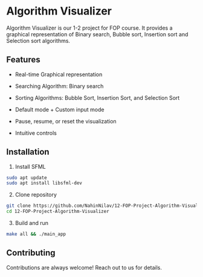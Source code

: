 
# Algorithm Visualizer

Algorithm Visualizer is our 1-2 project for FOP course. It provides a graphical representation of Binary search, Bubble sort, Insertion sort and Selection sort algorithms.


## Features

- Real-time Graphical representation

- Searching Algorithm: Binary search

- Sorting Algorithms: Bubble Sort, Insertion Sort, and Selection Sort

- Default mode + Custom input mode

- Pause, resume, or reset the visualization

- Intuitive controls
## Installation

1. Install SFML

```bash
sudo apt update
sudo apt install libsfml-dev
```

2. Clone repository

```bash
git clone https://github.com/NahinNilav/12-FOP-Project-Algorithm-Visualizer.git
cd 12-FOP-Project-Algorithm-Visualizer
```

3. Build and run

```bash
make all && ./main_app
```
    
## Contributing

Contributions are always welcome! Reach out to us for details.

